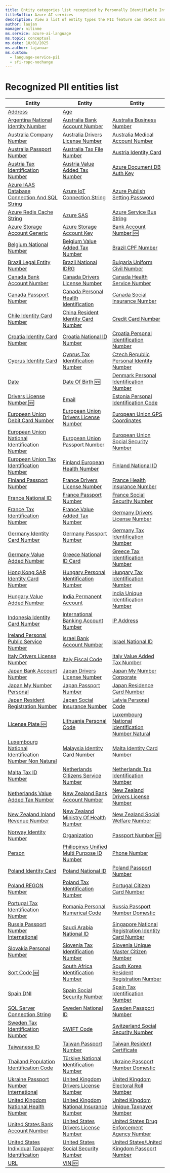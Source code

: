 ```yaml
---
title: Entity categories list recognized by Personally Identifiable Information (PII) detection in Azure AI Language
titleSuffix: Azure AI services
description: View a list of entity types the PII feature can detect and identify within unstructured text.
author: laujan
manager: nitinme
ms.service: azure-ai-language
ms.topic: conceptual
ms.date: 10/01/2025
ms.author: lajanuar
ms.custom:
  - language-service-pii
  - sfi-ropc-nochange
---
```


# Recognized PII entities list

| Entity | Entity | Entity |
|--|--|--|
| [Address](entity-categories.md#type-address) | [Age](entity-categories.md#type-age) || [American Bankers Association Routing Number](entity-categories.md#type-american-bankers-association-routing-number)|
| [Argentina National Identity Number](entity-categories.md#type-argentina-national-identity-number) | [Australia Bank Account Number](entity-categories.md#type-australia-bank-account-number) | [Australia Business Number](entity-categories.md#type-australia-business-number) |
| [Australia Company Number](entity-categories.md#type-australia-company-number) | [Australia Drivers License Number](entity-categories.md#type-australia-drivers-license-number) | [Australia Medical Account Number](entity-categories.md#type-australia-medical-account-number) |
| [Australia Passport Number](entity-categories.md#type-australia-passport-number) | [Australia Tax File Number](entity-categories.md#type-australia-tax-file-number) | [Austria Identity Card](entity-categories.md#type-austria-identity-card) |
| [Austria Tax Identification Number](entity-categories.md#type-austria-tax-identification-number) | [Austria Value Added Tax Number](entity-categories.md#type-austria-value-added-tax-number) | [Azure Document DB Auth Key](entity-categories.md#type-azure-document-db-auth-key) |
| [Azure IAAS Database Connection And SQL String](entity-categories.md#type-azure-iaas-database-connection-and-sql-string) | [Azure IoT Connection String](entity-categories.md#type-azure-iot-connection-string) | [Azure Publish Setting Password](entity-categories.md#type-azure-publish-setting-password) |
| [Azure Redis Cache String](entity-categories.md#type-azure-redis-cache-string) | [Azure SAS](entity-categories.md#type-azure-sas) | [Azure Service Bus String](entity-categories.md#type-azure-service-bus-string) |
| [Azure Storage Account Generic](entity-categories.md#type-azure-storage-account-generic) | [Azure Storage Account Key](entity-categories.md#type-azure-storage-account-key) | [Bank Account Number 🆕](entity-categories.md#type-bank-account-number-preview) |
| [Belgium National Number](entity-categories.md#type-belgium-national-number) | [Belgium Value Added Tax Number](entity-categories.md#type-belgium-value-added-tax-number) | [Brazil CPF Number](entity-categories.md#type-brazil-cpf-number) |
| [Brazil Legal Entity Number](entity-categories.md#type-brazil-legal-entity-number) | [Brazil National IDRG](entity-categories.md#type-brazil-national-idrg) | [Bulgaria Uniform Civil Number](entity-categories.md#type-bulgaria-uniform-civil-number) |
| [Canada Bank Account Number](entity-categories.md#type-canada-bank-account-number) | [Canada Drivers License Number](entity-categories.md#type-canada-drivers-license-number) | [Canada Health Service Number](entity-categories.md#type-canada-health-service-number) |
| [Canada Passport Number](entity-categories.md#type-canada-passport-number) | [Canada Personal Health Identification](entity-categories.md#type-canada-personal-health-identification) | [Canada Social Insurance Number](entity-categories.md#type-canada-social-insurance-number) |
| [Chile Identity Card Number](entity-categories.md#type-chile-identity-card-number) | [China Resident Identity Card Number](entity-categories.md#type-china-resident-identity-card-number) | [Credit Card Number](entity-categories.md#type-credit-card-number) |
| [Croatia Identity Card Number](entity-categories.md#type-croatia-identity-card-number) | [Croatia National ID Number](entity-categories.md#type-croatia-national-id-number) | [Croatia Personal Identification Number](entity-categories.md#type-croatia-personal-identification-number) |
| [Cyprus Identity Card](entity-categories.md#type-cyprus-identity-card) | [Cyprus Tax Identification Number](entity-categories.md#type-cyprus-tax-identification-number) | [Czech Republic Personal Identity Number](entity-categories.md#type-czech-republic-personal-identity-number) |
| [Date](entity-categories.md#type-date) | [Date Of Birth 🆕](entity-categories.md#type-date-of-birth-preview) | [Denmark Personal Identification Number](entity-categories.md#type-denmark-personal-identification-number) |
| [Drivers License Number 🆕](entity-categories.md#type-drivers-license-number-preview) | [Email](entity-categories.md#type-email) | [Estonia Personal Identification Code](entity-categories.md#type-estonia-personal-identification-code) |
| [European Union Debit Card Number](entity-categories.md#type-european-union-debit-card-number) | [European Union Drivers License Number](entity-categories.md#type-european-union-drivers-license-number) | [European Union GPS Coordinates](entity-categories.md#type-european-union-gps-coordinates) |
| [European Union National Identification Number](entity-categories.md#type-european-union-national-identification-number) | [European Union Passport Number](entity-categories.md#type-european-union-passport-number) | [European Union Social Security Number](entity-categories.md#type-european-union-social-security-number) |
| [European Union Tax Identification Number](entity-categories.md#type-european-union-tax-identification-number) | [Finland European Health Number](entity-categories.md#type-finland-european-health-number) | [Finland National ID](entity-categories.md#type-finland-national-id) |
| [Finland Passport Number](entity-categories.md#type-finland-passport-number) | [France Drivers License Number](entity-categories.md#type-france-drivers-license-number) | [France Health Insurance Number](entity-categories.md#type-france-health-insurance-number) |
| [France National ID](entity-categories.md#type-france-national-id) | [France Passport Number](entity-categories.md#type-france-passport-number) | [France Social Security Number](entity-categories.md#type-france-social-security-number) |
| [France Tax Identification Number](entity-categories.md#type-france-tax-identification-number) | [France Value Added Tax Number](entity-categories.md#type-france-value-added-tax-number) | [Germany Drivers License Number](entity-categories.md#type-germany-drivers-license-number) |
| [Germany Identity Card Number](entity-categories.md#type-germany-identity-card-number) | [Germany Passport Number](entity-categories.md#type-germany-passport-number) | [Germany Tax Identification Number](entity-categories.md#type-germany-tax-identification-number) |
| [Germany Value Added Number](entity-categories.md#type-germany-value-added-number) | [Greece National ID Card](entity-categories.md#type-greece-national-id-card) | [Greece Tax Identification Number](entity-categories.md#type-greece-tax-identification-number) |
| [Hong Kong SAR Identity Card Number](entity-categories.md#type-hong-kong-sar-identity-card-number) | [Hungary Personal Identification Number](entity-categories.md#type-hungary-personal-identification-number) | [Hungary Tax Identification Number](entity-categories.md#type-hungary-tax-identification-number) |
| [Hungary Value Added Number](entity-categories.md#type-hungary-value-added-number) | [India Permanent Account](entity-categories.md#type-india-permanent-account) | [India Unique Identification Number](entity-categories.md#type-india-unique-identification-number) |
| [Indonesia Identity Card Number](entity-categories.md#type-indonesia-identity-card-number) | [International Banking Account Number](entity-categories.md#type-international-banking-account-number) | [IP Address](entity-categories.md#type-ip-address) |
| [Ireland Personal Public Service Number](entity-categories.md#type-ireland-personal-public-service-number) | [Israel Bank Account Number](entity-categories.md#type-israel-bank-account-number) | [Israel National ID](entity-categories.md#type-israel-national-id) |
| [Italy Drivers License Number](entity-categories.md#type-italy-drivers-license-number) | [Italy Fiscal Code](entity-categories.md#type-italy-fiscal-code) | [Italy Value Added Tax Number](entity-categories.md#type-italy-value-added-tax-number) |
| [Japan Bank Account Number](entity-categories.md#type-japan-bank-account-number) | [Japan Drivers License Number](entity-categories.md#type-japan-drivers-license-number) | [Japan My Number Corporate](entity-categories.md#type-japan-my-number-corporate) |
| [Japan My Number Personal](entity-categories.md#type-japan-my-number-personal) | [Japan Passport Number](entity-categories.md#type-japan-passport-number) | [Japan Residence Card Number](entity-categories.md#type-japan-residence-card-number) |
| [Japan Resident Registration Number](entity-categories.md#type-japan-resident-registration-number) | [Japan Social Insurance Number](entity-categories.md#type-japan-social-insurance-number) | [Latvia Personal Code](entity-categories.md#type-latvia-personal-code) |
| [License Plate 🆕](entity-categories.md#type-license-plate-preview) | [Lithuania Personal Code](entity-categories.md#type-lithuania-personal-code) | [Luxembourg National Identification Number Natural](entity-categories.md#type-luxembourg-national-identification-number-natural) |
| [Luxembourg National Identification Number Non Natural](entity-categories.md#type-luxembourg-national-identification-number-non-natural) | [Malaysia Identity Card Number](entity-categories.md#type-malaysia-identity-card-number) | [Malta Identity Card Number](entity-categories.md#type-malta-identity-card-number) |
| [Malta Tax ID Number](entity-categories.md#type-malta-tax-id-number) | [Netherlands Citizens Service Number](entity-categories.md#type-netherlands-citizens-service-number) | [Netherlands Tax Identification Number](entity-categories.md#type-netherlands-tax-identification-number) |
| [Netherlands Value Added Tax Number](entity-categories.md#type-netherlands-value-added-tax-number) | [New Zealand Bank Account Number](entity-categories.md#type-new-zealand-bank-account-number) | [New Zealand Drivers License Number](entity-categories.md#type-new-zealand-drivers-license-number) |
| [New Zealand Inland Revenue Number](entity-categories.md#type-new-zealand-inland-revenue-number) | [New Zealand Ministry Of Health Number](entity-categories.md#type-new-zealand-ministry-of-health-number) | [New Zealand Social Welfare Number](entity-categories.md#type-new-zealand-social-welfare-number) |
| [Norway Identity Number](entity-categories.md#type-norway-identity-number) | [Organization](entity-categories.md#type-organization) | [Passport Number 🆕](entity-categories.md#type-passport-number-preview) |
| [Person](entity-categories.md#type-person) | [Philippines Unified Multi Purpose ID Number](entity-categories.md#type-philippines-unified-multi-purpose-id-number) | [Phone Number](entity-categories.md#type-phone-number) |
| [Poland Identity Card](entity-categories.md#type-poland-identity-card) | [Poland National ID](entity-categories.md#type-poland-national-id) | [Poland Passport Number](entity-categories.md#type-poland-passport-number) |
| [Poland REGON Number](entity-categories.md#type-poland-regon-number) | [Poland Tax Identification Number](entity-categories.md#type-poland-tax-identification-number) | [Portugal Citizen Card Number](entity-categories.md#type-portugal-citizen-card-number) |
| [Portugal Tax Identification Number](entity-categories.md#type-portugal-tax-identification-number) | [Romania Personal Numerical Code](entity-categories.md#type-romania-personal-numerical-code) | [Russia Passport Number Domestic](entity-categories.md#type-russia-passport-number-domestic) |
| [Russia Passport Number International](entity-categories.md#type-russia-passport-number-international) | [Saudi Arabia National ID](entity-categories.md#type-saudi-arabia-national-id) | [Singapore National Registration Identity Card Number](entity-categories.md#type-singapore-national-registration-identity-card-number) |
| [Slovakia Personal Number](entity-categories.md#type-slovakia-personal-number) | [Slovenia Tax Identification Number](entity-categories.md#type-slovenia-tax-identification-number) | [Slovenia Unique Master Citizen Number](entity-categories.md#type-slovenia-unique-master-citizen-number) |
| [Sort Code 🆕](entity-categories.md#type-sort-code-preview) | [South Africa Identification Number](entity-categories.md#type-south-africa-identification-number) | [South Korea Resident Registration Number](entity-categories.md#type-south-korea-resident-registration-number) |
| [Spain DNI](entity-categories.md#type-spain-dni) | [Spain Social Security Number](entity-categories.md#type-spain-social-security-number) | [Spain Tax Identification Number](entity-categories.md#type-spain-tax-identification-number) |
| [SQL Server Connection String](entity-categories.md#type-sql-server-connection-string) | [Sweden National ID](entity-categories.md#type-sweden-national-id) | [Sweden Passport Number](entity-categories.md#type-sweden-passport-number) |
| [Sweden Tax Identification Number](entity-categories.md#type-sweden-tax-identification-number) | [SWIFT Code](entity-categories.md#type-swift-code) | [Switzerland Social Security Number](entity-categories.md#type-switzerland-social-security-number) |
| [Taiwanese ID](entity-categories.md#type-taiwanese-id) | [Taiwan Passport Number](entity-categories.md#type-taiwan-passport-number) | [Taiwan Resident Certificate](entity-categories.md#type-taiwan-resident-certificate) |
| [Thailand Population Identification Code](entity-categories.md#type-thailand-population-identification-code) | [Türkiye National Identification Number](entity-categories.md#type-türkiye-national-identification-number) | [Ukraine Passport Number Domestic](entity-categories.md#type-ukraine-passport-number-domestic) |
| [Ukraine Passport Number International](entity-categories.md#type-ukraine-passport-number-international) | [United Kingdom Drivers License Number](entity-categories.md#type-united-kingdom-drivers-license-number) | [United Kingdom Electoral Roll Number](entity-categories.md#type-united-kingdom-electoral-roll-number) |
| [United Kingdom National Health Number](entity-categories.md#type-united-kingdom-national-health-number) | [United Kingdom National Insurance Number](entity-categories.md#type-united-kingdom-national-insurance-number) | [United Kingdom Unique Taxpayer Number](entity-categories.md#type-united-kingdom-unique-taxpayer-number) |
| [United States Bank Account Number](entity-categories.md#type-united-states-bank-account-number) | [United States Drivers License Number](entity-categories.md#type-united-states-drivers-license-number) | [United States Drug Enforcement Agency Number](entity-categories.md#type-united-states-drug-enforcement-agency-number) |
| [United States Individual Taxpayer Identification](entity-categories.md#type-united-states-individual-taxpayer-identification) | [United States Social Security Number](entity-categories.md#type-united-states-social-security-number) | [United States/United Kingdom Passport Number](entity-categories.md#type-united-statesunited-kingdom-passport-number) |
| [URL](entity-categories.md#type-url) | [VIN 🆕](entity-categories.md#type-vin-preview) |  |

